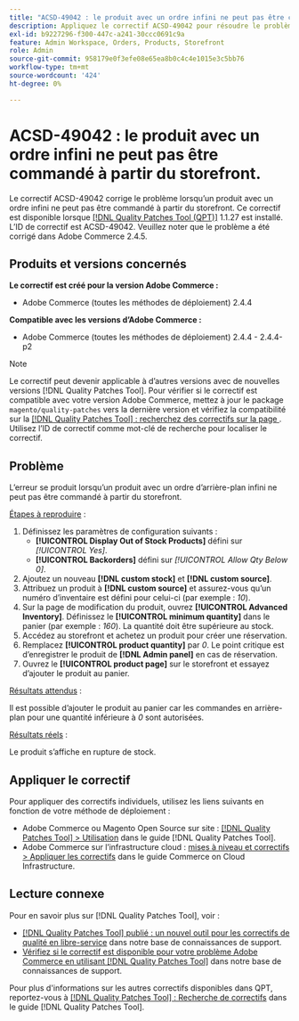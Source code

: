 ```yaml
---
title: "ACSD-49042 : le produit avec un ordre infini ne peut pas être commandé à partir du storefront"
description: Appliquez le correctif ACSD-49042 pour résoudre le problème d’Adobe Commerce en raison duquel un produit avec un ordre d’arrière-plan infini ne peut pas être commandé à partir du storefront.
exl-id: b9227296-f300-447c-a241-30ccc0691c9a
feature: Admin Workspace, Orders, Products, Storefront
role: Admin
source-git-commit: 958179e0f3efe08e65ea8b0c4c4e1015e3c5bb76
workflow-type: tm+mt
source-wordcount: '424'
ht-degree: 0%

---
```


# ACSD-49042 : le produit avec un ordre infini ne peut pas être commandé à partir du storefront.

Le correctif ACSD-49042 corrige le problème lorsqu’un produit avec un ordre infini ne peut pas être commandé à partir du storefront. Ce correctif est disponible lorsque [[!DNL Quality Patches Tool (QPT)]](/help/announcements/adobe-commerce-announcements/magento-quality-patches-released-new-tool-to-self-serve-quality-patches.md) 1.1.27 est installé. L’ID de correctif est ACSD-49042. Veuillez noter que le problème a été corrigé dans Adobe Commerce 2.4.5.

## Produits et versions concernés

**Le correctif est créé pour la version Adobe Commerce :**

* Adobe Commerce (toutes les méthodes de déploiement) 2.4.4

**Compatible avec les versions d’Adobe Commerce :**

* Adobe Commerce (toutes les méthodes de déploiement) 2.4.4 - 2.4.4-p2

>[!NOTE]
>
>Le correctif peut devenir applicable à d’autres versions avec de nouvelles versions [!DNL Quality Patches Tool]. Pour vérifier si le correctif est compatible avec votre version Adobe Commerce, mettez à jour le package `magento/quality-patches` vers la dernière version et vérifiez la compatibilité sur la [[!DNL Quality Patches Tool] : recherchez des correctifs sur la page ](https://experienceleague.adobe.com/tools/commerce-quality-patches/index.html?lang=fr). Utilisez l’ID de correctif comme mot-clé de recherche pour localiser le correctif.

## Problème

L’erreur se produit lorsqu’un produit avec un ordre d’arrière-plan infini ne peut pas être commandé à partir du storefront.

<u>Étapes à reproduire</u> :

1. Définissez les paramètres de configuration suivants :
   * **[!UICONTROL Display Out of Stock Products]** défini sur *[!UICONTROL Yes]*.
   * **[!UICONTROL Backorders]** défini sur *[!UICONTROL Allow Qty Below 0]*.
1. Ajoutez un nouveau **[!DNL custom stock]** et **[!DNL custom source]**.
1. Attribuez un produit à **[!DNL custom source]** et assurez-vous qu’un numéro d’inventaire est défini pour celui-ci (par exemple : *10*).
1. Sur la page de modification du produit, ouvrez **[!UICONTROL Advanced Inventory]**. Définissez le **[!UICONTROL minimum quantity]** dans le panier (par exemple : *160*). La quantité doit être supérieure au stock.
1. Accédez au storefront et achetez un produit pour créer une réservation.
1. Remplacez **[!UICONTROL product quantity]** par *0*. Le point critique est d’enregistrer le produit de **[!DNL Admin panel]** en cas de réservation.
1. Ouvrez le **[!UICONTROL product page]** sur le storefront et essayez d’ajouter le produit au panier.

<u>Résultats attendus</u> :

Il est possible d’ajouter le produit au panier car les commandes en arrière-plan pour une quantité inférieure à *0* sont autorisées.

<u>Résultats réels</u> :

Le produit s’affiche en rupture de stock.

## Appliquer le correctif

Pour appliquer des correctifs individuels, utilisez les liens suivants en fonction de votre méthode de déploiement :

* Adobe Commerce ou Magento Open Source sur site : [[!DNL Quality Patches Tool] > Utilisation](https://experienceleague.adobe.com/docs/commerce-operations/tools/quality-patches-tool/usage.html?lang=fr) dans le guide [!DNL Quality Patches Tool].
* Adobe Commerce sur l’infrastructure cloud : [mises à niveau et correctifs > Appliquer les correctifs](https://experienceleague.adobe.com/docs/commerce-cloud-service/user-guide/develop/upgrade/apply-patches.html?lang=fr) dans le guide Commerce on Cloud Infrastructure.

## Lecture connexe

Pour en savoir plus sur [!DNL Quality Patches Tool], voir :

* [[!DNL Quality Patches Tool] publié : un nouvel outil pour les correctifs de qualité en libre-service](/help/announcements/adobe-commerce-announcements/magento-quality-patches-released-new-tool-to-self-serve-quality-patches.md) dans notre base de connaissances de support.
* [Vérifiez si le correctif est disponible pour votre problème Adobe Commerce en utilisant  [!DNL Quality Patches Tool]](/help/support-tools/patches-available-in-qpt-tool/check-patch-for-magento-issue-with-magento-quality-patches.md) dans notre base de connaissances de support.

Pour plus d&#39;informations sur les autres correctifs disponibles dans QPT, reportez-vous à [[!DNL Quality Patches Tool] : Recherche de correctifs](https://experienceleague.adobe.com/tools/commerce-quality-patches/index.html?lang=fr) dans le guide [!DNL Quality Patches Tool].

